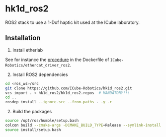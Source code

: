 # hk1d_ros2

ROS2 stack to use a 1-Dof haptic kit used at the ICube laboratory.

## Installation

1) Install etherlab

See for instance the [procedure](https://github.com/ICube-Robotics/ethercat_driver_ros2/blob/main/.docker/Dockerfile) in the Dockerfile of `ICube-Robotics/ethercat_driver_ros2`.

2) Install ROS2 dependencies

```bash
cd <ros_ws>/src
git clone https://github.com/ICube-Robotics/hk1d_ros2.git
vcs import . < hk1d_ros2/hk1d_ros2.repos  # MANDATORY!!!
cd ..
rosdep install --ignore-src --from-paths . -y -r
```

2) Build the packages

```bash
source /opt/ros/humble/setup.bash
colcon build --cmake-args -DCMAKE_BUILD_TYPE=Release --symlink-install
source install/setup.bash
```
